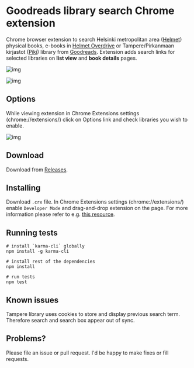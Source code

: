 # Goodreads library search Chrome extension

Chrome browser extension to search Helsinki metropolitan area ([Helmet](https://www.helmet.fi)) physical books, e-books in [Helmet Overdrive](https://helmet.overdrive.com) or Tampere/Pirkanmaan kirjastot ([Piki](https://piki.verkkokirjasto.fi/)) library from [Goodreads](https://www.goodreads.com/). Extension adds search links for selected libraries on **list view** and **book details** pages.

![img](http://i.imgur.com/3JSSnio.png)

![img](http://i.imgur.com/xZPmZdk.png)

## Options

While viewing extension in Chrome Extensions settings (chrome://extensions/) click on Options link and check libraries you wish to enable.

![img](http://i.imgur.com/nksoPK4.png)

## Download

Download from [Releases](https://github.com/Tiketti/greads-library-search/releases).

## Installing

Download `.crx` file. In Chrome Extensions settings (chrome://extensions/) enable `Developer Mode` and drag-and-drop extension on the page. For more information please refer to e.g. [this resource](https://blog.hunter.io/install-chrome-extension-manually/).

## Running tests

```
# install `karma-cli` globally
npm install -g karma-cli

# install rest of the dependencies
npm install

# run tests
npm test
```

## Known issues

Tampere library uses cookies to store and display previous search term. Therefore search and search box appear out of sync.

## Problems?

Please file an issue or pull request. I'd be happy to make fixes or fill requests.
